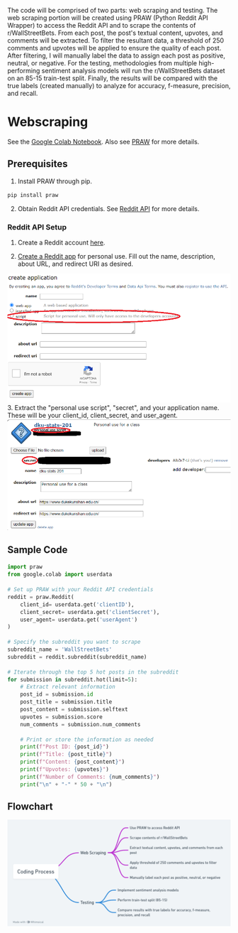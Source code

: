 The code will be comprised of two parts: web scraping and testing. The web scraping portion will be created using PRAW (Python Reddit API Wrapper) to access the Reddit API and to scrape the contents of r/WallStreetBets. From each post, the post's textual content, upvotes, and comments will be extracted. To filter the resultant data, a threshold of 250 comments and upvotes will be applied to ensure the quality of each post. After filtering, I will manually label the data to assign each post as positive, neutral, or negative. For the testing, methodologies from multiple high-performing sentiment analysis models will run the r/WallStreetBets dataset on an 85-15 train-test split. Finally, the results will be compared with the true labels (created manually) to analyze for accuracy, f-measure, precision, and recall.

# Webscraping

See the [Google Colab Notebook](./STATS_201_ajl128_data_query.ipynb). Also see [PRAW](https://praw.readthedocs.io/en/stable/) for more details.

## Prerequisites

1. Install PRAW through pip.
```python
pip install praw
```
2. Obtain Reddit API credentials. See [Reddit API](https://www.reddit.com/dev/api/) for more details.

### Reddit API Setup

1. Create a Reddit account [here](https://www.reddit.com/register/).

2. [Create a Reddit app](https://www.reddit.com/prefs/apps) for personal use. Fill out the name, description, about URL, and redirect URI as desired.
<img src="./reddit_api_step_1.png" width="600" height="auto" alt="Create Reddit App">
3. Extract the "personal use script", "secret", and your application name. These will be your client_id, client_secret, and user_agent.
<img src="./reddit_api_step_2.png" width="600" height="auto" alt="Obtain Reddit API credentials">

## Sample Code

```python
import praw
from google.colab import userdata

# Set up PRAW with your Reddit API credentials
reddit = praw.Reddit(
    client_id= userdata.get('clientID'),
    client_secret= userdata.get('clientSecret'),
    user_agent= userdata.get('userAgent')
)

# Specify the subreddit you want to scrape
subreddit_name = 'WallStreetBets'
subreddit = reddit.subreddit(subreddit_name)

# Iterate through the top 5 hot posts in the subreddit
for submission in subreddit.hot(limit=5):
    # Extract relevant information
    post_id = submission.id
    post_title = submission.title
    post_content = submission.selftext
    upvotes = submission.score
    num_comments = submission.num_comments

    # Print or store the information as needed
    print(f"Post ID: {post_id}")
    print(f"Title: {post_title}")
    print(f"Content: {post_content}")
    print(f"Upvotes: {upvotes}")
    print(f"Number of Comments: {num_comments}")
    print("\n" + "-" * 50 + "\n")
```

## Flowchart
![Coding Process](./coding-process.png)
